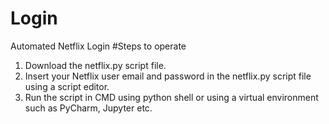 # Login
 Automated Netflix Login
 #Steps to operate
 1. Download the netflix.py script file.
 2. Insert your Netflix user email and password in the netflix.py script file using a script editor.
 3. Run the script in CMD using python shell or using a virtual environment such as PyCharm, Jupyter etc.

